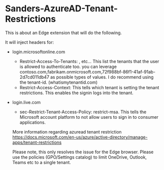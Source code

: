 # Sanders-AzureAD-Tenant-Restrictions
This is about an Edge extension that will do the following.

It will inject headers for:

- login.microsoftonline.com
  - Restrict-Access-To-Tenants:  <tenant-id>, <tenant id> etc... This list the tenants that the user is allowed to authenticate too.
  you can leverage contoso.com,fabrikam.onmicrosoft.com,72f988bf-86f1-41af-91ab-2d7cd011db47 as possible types of values. I do recommend using the tenant-id. (whatismytenantid.com)
  - Restrict-Access-Context: <tenant-id> This tells which tenant is setting the tenant restrictions. This enables the signin logs into the tenant.
- login.live.com
  - sec-Restrict-Tenant-Access-Policy: restrict-msa. This tells the Microsoft account platform to not allow users to sign in to consumer applications.
  
  
  More information regarding azuread tenant restriction
  https://docs.microsoft.com/en-us/azure/active-directory/manage-apps/tenant-restrictions
  
  Please note, this only resolves the issue for the Edge browser.
  Please use the policies (GPO/Settings catalog) to limit OneDrive, Outlook, Teams etc to a single tenant.
  
 
